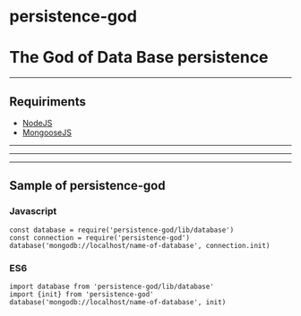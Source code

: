 persistence-god
===============================
# The God of Data Base persistence #
---------------------------------------------

## Requiriments
  * [NodeJS](https://nodejs.org)
  * [MongooseJS](http://mongoosejs.com)

---------------------------------------------
---------------------------------------------
---------------------------------------------

## Sample of persistence-god

### Javascript
```
const database = require('persistence-god/lib/database')
const connection = require('persistence-god')
database('mongodb://localhost/name-of-database', connection.init)
```

### ES6
```
import database from 'persistence-god/lib/database'
import {init} from 'persistence-god'
database('mongodb://localhost/name-of-database', init)
```
